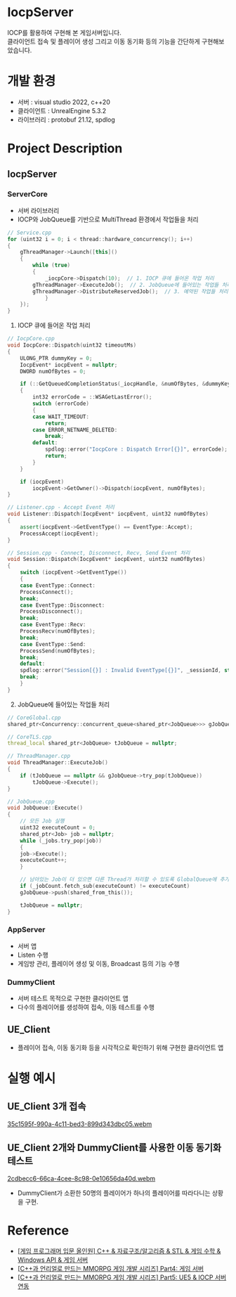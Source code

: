 # IocpServer
IOCP를 활용하여 구현해 본 게임서버입니다.<br>
클라이언트 접속 및 플레이어 생성 그리고 이동 동기화 등의 기능을 간단하게 구현해보았습니다.
# 개발 환경
- 서버 : visual studio 2022, c++20
- 클라이언트 : UnrealEngine 5.3.2
- 라이브러리 : protobuf 21.12, spdlog
# Project Description
## IocpServer
### ServerCore
- 서버 라이브러리
- IOCP와 JobQueue를 기반으로 MultiThread 환경에서 작업들을 처리
```c++
// Service.cpp
for (uint32 i = 0; i < thread::hardware_concurrency(); i++)
{
    gThreadManager->Launch([this]()
	{
	    while (true)
	    {
	        _iocpCore->Dispatch(10);  // 1. IOCP 큐에 들어온 작업 처리
		gThreadManager->ExecuteJob();  // 2. JobQueue에 들어있는 작업들 처리
		gThreadManager->DistributeReservedJob();  // 3. 예약된 작업들 처리
            }
	});
}
```
1. IOCP 큐에 들어온 작업 처리
```c++
// IocpCore.cpp
void IocpCore::Dispatch(uint32 timeoutMs)
{
    ULONG_PTR dummyKey = 0;
    IocpEvent* iocpEvent = nullptr;
    DWORD numOfBytes = 0;

    if (::GetQueuedCompletionStatus(_iocpHandle, &numOfBytes, &dummyKey, reinterpret_cast<LPOVERLAPPED*>(&iocpEvent), timeoutMs) == false)
    {
        int32 errorCode = ::WSAGetLastError();
        switch (errorCode)
        {
        case WAIT_TIMEOUT:
            return;
        case ERROR_NETNAME_DELETED:
            break;
        default:
            spdlog::error("IocpCore : Dispatch Error[{}]", errorCode);
            return;
        }
    }

    if (iocpEvent)
        iocpEvent->GetOwner()->Dispatch(iocpEvent, numOfBytes);
}

// Listener.cpp - Accept Event 처리
void Listener::Dispatch(IocpEvent* iocpEvent, uint32 numOfBytes)
{
    assert(iocpEvent->GetEventType() == EventType::Accept);
    ProcessAccept(iocpEvent);
}

// Session.cpp - Connect, Disconnect, Recv, Send Event 처리
void Session::Dispatch(IocpEvent* iocpEvent, uint32 numOfBytes)
{
    switch (iocpEvent->GetEventType())
    {
    case EventType::Connect:
	ProcessConnect();
	break;
    case EventType::Disconnect:
	ProcessDisconnect();
	break;
    case EventType::Recv:
	ProcessRecv(numOfBytes);
	break;
    case EventType::Send:
	ProcessSend(numOfBytes);
	break;
    default:
	spdlog::error("Session[{}] : Invalid EventType[{}]", _sessionId, static_cast<uint8>(iocpEvent->GetEventType()));
	break;
    }
}
```
2. JobQueue에 들어있는 작업들 처리
```c++
// CoreGlobal.cpp
shared_ptr<Concurrency::concurrent_queue<shared_ptr<JobQueue>>> gJobQueue = nullptr;

// CoreTLS.cpp
thread_local shared_ptr<JobQueue> tJobQueue = nullptr;

// ThreadManager.cpp
void ThreadManager::ExecuteJob()
{
    if (tJobQueue == nullptr && gJobQueue->try_pop(tJobQueue))
        tJobQueue->Execute();
}

// JobQueue.cpp
void JobQueue::Execute()
{
    // 모든 Job 실행
    uint32 executeCount = 0;
    shared_ptr<Job> job = nullptr;
    while (_jobs.try_pop(job))
    {
	job->Execute();
	executeCount++;
    }

    // 남아있는 Job이 더 있으면 다른 Thread가 처리할 수 있도록 GlobalQueue에 추가
    if (_jobCount.fetch_sub(executeCount) != executeCount)
	gJobQueue->push(shared_from_this());

    tJobQueue = nullptr;
}
```
### AppServer
- 서버 앱
- Listen 수행
- 게임방 관리, 플레이어 생성 및 이동, Broadcast 등의 기능 수행
### DummyClient
- 서버 테스트 목적으로 구현한 클라이언트 앱
- 다수의 플레이어를 생성하여 접속, 이동 테스트를 수행
## UE_Client
- 플레이어 접속, 이동 동기화 등을 시각적으로 확인하기 위해 구현한 클라이언트 앱
# 실행 예시
## UE_Client 3개 접속
[35c1595f-990a-4c11-bed3-899d343dbc05.webm](https://github.com/Wseop/ue-iocpserver/assets/18005580/e6494696-f03c-422f-84a8-43b1773214b5)

## UE_Client 2개와 DummyClient를 사용한 이동 동기화 테스트
[2cdbecc6-66ca-4cee-8c98-0e10656da40d.webm](https://github.com/Wseop/ue-iocpserver/assets/18005580/aa8781ac-a8f9-439b-9f90-19bcb68bfc00)
- DummyClient가 소환한 50명의 플레이어가 하나의 플레이어를 따라다니는 상황을 구현.
# Reference
- [[게임 프로그래머 입문 올인원] C++ & 자료구조/알고리즘 & STL & 게임 수학 & Windows API & 게임 서버](https://www.inflearn.com/course/%EA%B2%8C%EC%9E%84-%ED%94%84%EB%A1%9C%EA%B7%B8%EB%9E%98%EB%A8%B8-%EC%9E%85%EB%AC%B8-%EC%98%AC%EC%9D%B8%EC%9B%90-rookiss)
- [[C++과 언리얼로 만드는 MMORPG 게임 개발 시리즈] Part4: 게임 서버](https://www.inflearn.com/course/%EC%96%B8%EB%A6%AC%EC%96%BC-3d-mmorpg-4)
- [[C++과 언리얼로 만드는 MMORPG 게임 개발 시리즈] Part5: UE5 & IOCP 서버 연동](https://www.inflearn.com/course/unreal-3d-mmorpg-5)
